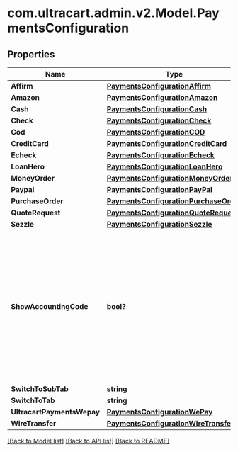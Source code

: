 # com.ultracart.admin.v2.Model.PaymentsConfiguration
## Properties

Name | Type | Description | Notes
------------ | ------------- | ------------- | -------------
**Affirm** | [**PaymentsConfigurationAffirm**](PaymentsConfigurationAffirm.md) |  | [optional] 
**Amazon** | [**PaymentsConfigurationAmazon**](PaymentsConfigurationAmazon.md) |  | [optional] 
**Cash** | [**PaymentsConfigurationCash**](PaymentsConfigurationCash.md) |  | [optional] 
**Check** | [**PaymentsConfigurationCheck**](PaymentsConfigurationCheck.md) |  | [optional] 
**Cod** | [**PaymentsConfigurationCOD**](PaymentsConfigurationCOD.md) |  | [optional] 
**CreditCard** | [**PaymentsConfigurationCreditCard**](PaymentsConfigurationCreditCard.md) |  | [optional] 
**Echeck** | [**PaymentsConfigurationEcheck**](PaymentsConfigurationEcheck.md) |  | [optional] 
**LoanHero** | [**PaymentsConfigurationLoanHero**](PaymentsConfigurationLoanHero.md) |  | [optional] 
**MoneyOrder** | [**PaymentsConfigurationMoneyOrder**](PaymentsConfigurationMoneyOrder.md) |  | [optional] 
**Paypal** | [**PaymentsConfigurationPayPal**](PaymentsConfigurationPayPal.md) |  | [optional] 
**PurchaseOrder** | [**PaymentsConfigurationPurchaseOrder**](PaymentsConfigurationPurchaseOrder.md) |  | [optional] 
**QuoteRequest** | [**PaymentsConfigurationQuoteRequest**](PaymentsConfigurationQuoteRequest.md) |  | [optional] 
**Sezzle** | [**PaymentsConfigurationSezzle**](PaymentsConfigurationSezzle.md) |  | [optional] 
**ShowAccountingCode** | **bool?** | Internal flag used to determine if accounting codes should be shown on the screen or not.  This flag is true if the merchant has a Quickbooks integration configured. | [optional] 
**SwitchToSubTab** | **string** |  | [optional] 
**SwitchToTab** | **string** |  | [optional] 
**UltracartPaymentsWepay** | [**PaymentsConfigurationWePay**](PaymentsConfigurationWePay.md) |  | [optional] 
**WireTransfer** | [**PaymentsConfigurationWireTransfer**](PaymentsConfigurationWireTransfer.md) |  | [optional] 


[[Back to Model list]](../README.md#documentation-for-models) [[Back to API list]](../README.md#documentation-for-api-endpoints) [[Back to README]](../README.md)

